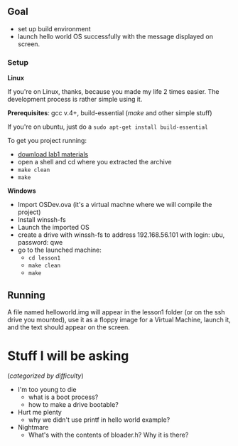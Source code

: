 ## Goal

*   set up build environment
*   launch hello world OS successfully with the message displayed on screen. 

### Setup
**Linux**

If you're on Linux, thanks, because you made my life 2 times easier. The development process is rather simple using it.

**Prerequisites**: gcc v.4+, build-essential (*make* and other simple stuff)

If you're on ubuntu, just do a `sudo apt-get install build-essential`

To get you project running:

*   [download lab1 materials](http://www.mediafire.com/?ldutfa0lr2g4kq2)
*   open a shell and cd where you extracted the archive
*   `make clean`
*   `make`

**Windows**

* Import OSDev.ova (it's a virtual machne where we will compile the project)
* Install winssh-fs
* Launch the imported OS
* create a drive with winssh-fs to address 192.168.56.101 with login: ubu, password: qwe
* go to the launched machine:
	* `cd lesson1`
	* `make clean`
	* `make`

## Running
A file named helloworld.img will appear in the lesson1 folder (or on the ssh drive you mounted), use it as a floppy image for a Virtual Machine, launch it, and the text should appear on the screen.

# Stuff I will be asking
(*categorized by difficulty*)

*   I'm too young to die 
    *   what is a boot process?
    *   how to make a drive bootable?
*   Hurt me plenty 
    *   why we didn't use printf in hello world example?
* Nightmare
	* What's with the contents of bloader.h? Why it is there?